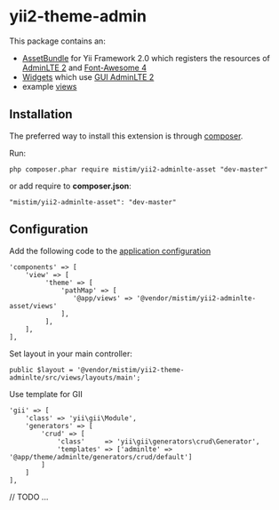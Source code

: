 yii2-theme-admin
================

This package contains an:

- [AssetBundle](http://www.yiiframework.com/doc-2.0/guide-structure-assets.html) for Yii Framework 2.0
which registers the resources of [AdminLTE 2](https://github.com/almasaeed2010/AdminLTE/) 
and [Font-Awesome 4](https://github.com/FortAwesome/Font-Awesome)
- [Widgets](http://www.yiiframework.com/doc-2.0/guide-structure-widgets.html) 
which use [GUI AdminLTE 2](https://almsaeedstudio.com/preview)
- example [views](http://www.yiiframework.com/doc-2.0/guide-structure-views.html)

Installation
------------

The preferred way to install this extension is through [composer](http://getcomposer.org/download/).

Run:

    php composer.phar require mistim/yii2-adminlte-asset "dev-master"
    
or add require to **composer.json**:

    "mistim/yii2-adminlte-asset": "dev-master"
    
Configuration
-------------

Add the following code to the [application configuration](www.yiiframework.com/doc-2.0/guide-structure-applications.html#application-configurations)

    'components' => [
        'view' => [
             'theme' => [
                 'pathMap' => [
                    '@app/views' => '@vendor/mistim/yii2-adminlte-asset/views'
                 ],
             ],
        ],
    ],
    
Set layout in your main controller:

    public $layout = '@vendor/mistim/yii2-theme-adminlte/src/views/layouts/main';
    
Use template for GII

    'gii' => [
        'class' => 'yii\gii\Module',
        'generators' => [
            'crud' => [
                'class'     => 'yii\gii\generators\crud\Generator',
                'templates' => ['adminlte' => '@app/theme/adminlte/generators/crud/default']
            ]
        ]
    ],

// TODO
...